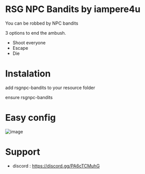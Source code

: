 # RSG NPC Bandits by iampere4u

You can be robbed by NPC bandits


3 options to end the ambush.

- Shoot everyone
- Escape
- Die


# Instalation

add rsgnpc-bandits to your resource folder

ensure rsgnpc-bandits

# Easy config
![image](https://user-images.githubusercontent.com/107623238/188110684-cebc56d5-5cae-4ac8-8edb-93725c41cab9.png)






# Support
- discord : https://discord.gg/PA6cTCMuhG

